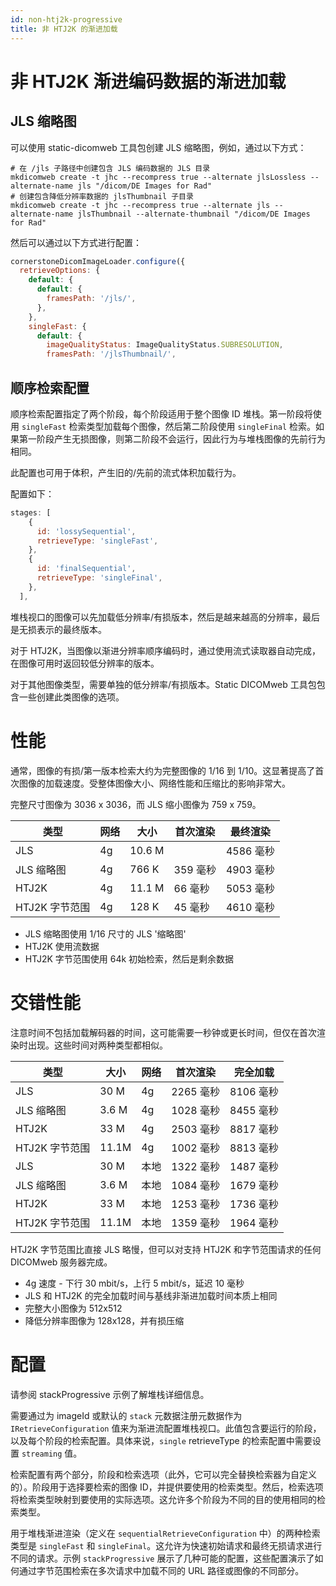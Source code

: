```yaml
---
id: non-htj2k-progressive
title: 非 HTJ2K 的渐进加载
---
```


# 非 HTJ2K 渐进编码数据的渐进加载

## JLS 缩略图

可以使用 static-dicomweb 工具包创建 JLS 缩略图，例如，通过以下方式：

```
# 在 /jls 子路径中创建包含 JLS 编码数据的 JLS 目录
mkdicomweb create -t jhc --recompress true --alternate jlsLossless --alternate-name jls "/dicom/DE Images for Rad"
# 创建包含降低分辨率数据的 jlsThumbnail 子目录
mkdicomweb create -t jhc --recompress true --alternate jls --alternate-name jlsThumbnail --alternate-thumbnail "/dicom/DE Images for Rad"
```

然后可以通过以下方式进行配置：

```javascript
cornerstoneDicomImageLoader.configure({
  retrieveOptions: {
    default: {
      default: {
        framesPath: '/jls/',
      },
    },
    singleFast: {
      default: {
        imageQualityStatus: ImageQualityStatus.SUBRESOLUTION,
        framesPath: '/jlsThumbnail/',
```

## 顺序检索配置

顺序检索配置指定了两个阶段，每个阶段适用于整个图像 ID 堆栈。第一阶段将使用 `singleFast` 检索类型加载每个图像，然后第二阶段使用 `singleFinal` 检索。如果第一阶段产生无损图像，则第二阶段不会运行，因此行为与堆栈图像的先前行为相同。

此配置也可用于体积，产生旧的/先前的流式体积加载行为。

配置如下：

```javascript
stages: [
    {
      id: 'lossySequential',
      retrieveType: 'singleFast',
    },
    {
      id: 'finalSequential',
      retrieveType: 'singleFinal',
    },
  ],
```

堆栈视口的图像可以先加载低分辨率/有损版本，然后是越来越高的分辨率，最后是无损表示的最终版本。

对于 HTJ2K，当图像以渐进分辨率顺序编码时，通过使用流式读取器自动完成，在图像可用时返回较低分辨率的版本。

对于其他图像类型，需要单独的低分辨率/有损版本。Static DICOMweb 工具包包含一些创建此类图像的选项。

# 性能

通常，图像的有损/第一版本检索大约为完整图像的 1/16 到 1/10。这显著提高了首次图像的加载速度。受整体图像大小、网络性能和压缩比的影响非常大。

完整尺寸图像为 3036 x 3036，而 JLS 缩小图像为 759 x 759。

| 类型             | 网络  | 大小    | 首次渲染     | 最终渲染     |
| ---------------- | ----- | ------- | ------------ | ------------ |
| JLS              | 4g    | 10.6 M  |              | 4586 毫秒    |
| JLS 缩略图       | 4g    | 766 K   | 359 毫秒     | 4903 毫秒    |
| HTJ2K            | 4g    | 11.1 M  | 66 毫秒      | 5053 毫秒    |
| HTJ2K 字节范围   | 4g    | 128 K   | 45 毫秒      | 4610 毫秒    |

- JLS 缩略图使用 1/16 尺寸的 JLS '缩略图'
- HTJ2K 使用流数据
- HTJ2K 字节范围使用 64k 初始检索，然后是剩余数据

# 交错性能

注意时间不包括加载解码器的时间，这可能需要一秒钟或更长时间，但仅在首次渲染时出现。这些时间对两种类型都相似。

| 类型             | 大小  | 网络  | 首次渲染     | 完全加载   |
| ---------------- | ----- | ----- | ------------ | ---------- |
| JLS              | 30 M  | 4g    | 2265 毫秒    | 8106 毫秒  |
| JLS 缩略图       | 3.6 M | 4g    | 1028 毫秒    | 8455 毫秒  |
| HTJ2K            | 33 M  | 4g    | 2503 毫秒    | 8817 毫秒  |
| HTJ2K 字节范围   | 11.1M | 4g    | 1002 毫秒    | 8813 毫秒  |
| JLS              | 30 M  | 本地  | 1322 毫秒    | 1487 毫秒  |
| JLS 缩略图       | 3.6 M | 本地  | 1084 毫秒    | 1679 毫秒  |
| HTJ2K            | 33 M  | 本地  | 1253 毫秒    | 1736 毫秒  |
| HTJ2K 字节范围   | 11.1M | 本地  | 1359 毫秒    | 1964 毫秒  |

HTJ2K 字节范围比直接 JLS 略慢，但可以对支持 HTJ2K 和字节范围请求的任何 DICOMweb 服务器完成。

- 4g 速度 - 下行 30 mbit/s，上行 5 mbit/s，延迟 10 毫秒
- JLS 和 HTJ2K 的完全加载时间与基线非渐进加载时间本质上相同
- 完整大小图像为 512x512
- 降低分辨率图像为 128x128，并有损压缩

# 配置

请参阅 stackProgressive 示例了解堆栈详细信息。

需要通过为 imageId 或默认的 `stack` 元数据注册元数据作为 `IRetrieveConfiguration` 值来为渐进流配置堆栈视口。此值包含要运行的阶段，以及每个阶段的检索配置。具体来说，`single` retrieveType 的检索配置中需要设置 `streaming` 值。

检索配置有两个部分，阶段和检索选项（此外，它可以完全替换检索器为自定义的）。阶段用于选择要检索的图像 ID，并提供要使用的检索类型。然后，检索选项将检索类型映射到要使用的实际选项。这允许多个阶段为不同的目的使用相同的检索类型。

用于堆栈渐进渲染（定义在 `sequentialRetrieveConfiguration` 中）的两种检索类型是 `singleFast` 和 `singleFinal`。这允许为快速初始请求和最终无损请求进行不同的请求。示例 `stackProgressive` 展示了几种可能的配置，这些配置演示了如何通过字节范围检索在多次请求中加载不同的 URL 路径或图像的不同部分。